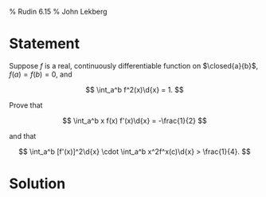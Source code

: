% Rudin 6.15
% John Lekberg

# Statement

Suppose $f$ is a real, continuously differentiable function on $\closed{a}{b}$, $f(a) = f(b) = 0$, and

$$
\int_a^b f^2(x)\d{x} = 1.
$$

Prove that

$$
\int_a^b x f(x) f'(x)\d{x} = -\frac{1}{2}
$$

and that

$$
\int_a^b [f'(x)]^2\d{x} \cdot \int_a^b x^2f^x(c)\d{x} > \frac{1}{4}.
$$

# Solution
